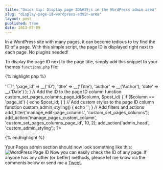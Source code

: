 ```yaml
---
title: "Quick tip: Display page ID&#39;s in the WordPress admin area"
slug: "display-page-id-wordpress-admin-area"
layout: post
published: true
date: 2013-07-09
---
```


<p class="lead">In a WordPress site with many pages, it can become tedious to try find the ID of a page. With this simple script, the page ID is displayed right next to each page. No plugins needed!</p>

To display the page ID next to the page title, simply add this snippet to your themes `functions.php` file:

{% highlight php %}
<?php

// Set columns to be used in the Pages section
function custom_set_pages_columns($columns) {
    return array(
        'cb'      => '<input type="checkbox" />',
        'page_id' => __('ID'),
        'title'   => __('Title'),
        'author'  => __('Author'),
        'date'    => __('Date')
    );
}

// Add the ID to the page ID column
function custom_set_pages_columns_page_id($column, $post_id) {
    if ($column == 'page_id') {
        echo $post_id;
    }
}

// Add custom styles to the page ID column
function custom_admin_styling() {
    echo '<style type="text/css">',
         'th#page_id { width:60px; }',
         '</style>';
}

// Add filters and actions
add_filter('manage_edit-page_columns',   'custom_set_pages_columns');
add_action('manage_pages_custom_column', 'custom_set_pages_columns_page_id', 10, 2);
add_action('admin_head',                 'custom_admin_styling');

?>
{% endhighlight %}

Your Pages admin section should now look something like this:
<span class="post-img">![WordPress Page ID](http://markgoodyear.com/img/posts/wordpress-page-id.png)</span>
Now you can easily check the ID of any page. If anyone has any other (or better) methods, please let me know via the comments below or send me a <a href="http://twitter.com/markgdyr">Tweet</a>.
